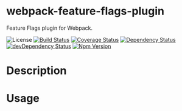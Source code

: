 # webpack-feature-flags-plugin
Feature Flags plugin for Webpack.

![License](https://img.shields.io/github/license/mashape/apistatus.svg)
[![Build Status](https://travis-ci.org/davolokh/webpack-feature-flags-plugin.svg?branch=master)](https://travis-ci.org/davolokh/webpack-feature-flags-plugin)
[![Coverage Status](https://coveralls.io/repos/github/davolokh/webpack-feature-flags-plugin/badge.svg)](https://coveralls.io/github/davolokh/webpack-feature-flags-plugin)
[![Dependency Status](https://david-dm.org/davolokh/webpack-feature-flags-plugin.svg)](https://david-dm.org/davolokh/webpack-feature-flags-plugin)
[![devDependency Status](https://david-dm.org/davolokh/webpack-feature-flags-plugin/dev-status.svg)](https://david-dm.org/davolokh/webpack-feature-flags-plugin#info=devDependencies)
[![Npm Version](https://badge.fury.io/js/webpack-feature-flags-plugin.svg)](http://badge.fury.io/js/webpack-feature-flags-plugin)

# Description

# Usage
